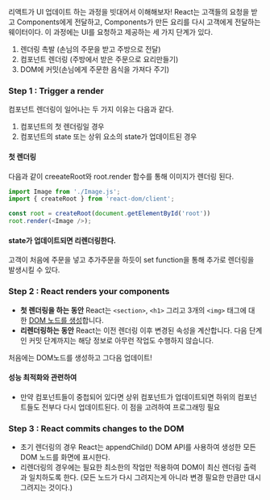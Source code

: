 리액트가 UI 업데이트 하는 과정을 빗대어서 이해해보자!
React는 고객들의 요청을 받고 Components에게 전달하고, Components가 만든 요리를 다시 고객에게 전달하는 웨이터이다. 이 과정에는 UI를 요청하고 제공하는 세 가지 단계가 있다.

1. 렌더링 촉발 (손님의 주문을 받고 주방으로 전달)
2. 컴포넌트 렌더링 (주방에서 받은 주문으로 요리만들기)
3. DOM에 커밋(손님에게 주문한 음식을 가져다 주기)

### Step 1 : Trigger a render
컴포넌트 렌더링이 일어나는 두 가지 이유는 다음과 같다.
1) 컴포넌트의 첫 렌더링일 경우
2) 컴포넌트의 state 또는 상위 요소의 state가 업데이트된 경우

#### 첫 렌더링
다음과 같이 creeateRoot와 root.render 함수를 통해 이미지가 렌더링 된다.
```js
import Image from './Image.js';
import { createRoot } from 'react-dom/client';

const root = createRoot(document.getElementById('root'))
root.render(<Image />);

```

#### state가 업데이트되면 리렌더링한다.
고객이 처음에 주문을 넣고 추가주문을 하듯이 set function을 통해 추가로 렌더링을 발생시킬 수 있다.

### Step 2 : React renders your components
-   **첫 렌더링을 하는 동안** React는 `<section>`, `<h1>` 그리고 3개의 `<img>` 태그에 대한 [DOM 노드를 생성](https://developer.mozilla.org/docs/Web/API/Document/createElement)합니다.
-   **리렌더링하는 동안** React는 이전 렌더링 이후 변경된 속성을 계산합니다. 다음 단계인 커밋 단계까지는 해당 정보로 아무런 작업도 수행하지 않습니다.

처음에는 DOM노드를 생성하고 그다음 업데이트!

#### 성능 최적화와 관련하여
- 만약 컴포넌트들이 중첩되어 있다면 상위 컴포넌트가 업데이트되면 하위의 컴포넌트들도 전부다 다시 업데이트된다. 이 점을 고려하여 프로그래밍 필요

### Step 3 : React commits changes to the DOM
- 초기 렌더링의 경우 React는 appendChild() DOM API를 사용하여 생성한 모든 DOM 노드를 화면에 표시한다.
- 리렌더링의 경우에는 필요한 최소한의 작업만 적용하여 DOM이 최신 렌더링 출력과 일치하도록 한다. (모든 노드가 다시 그려지는게 아니라 변경 필요한 만큼만 대시 그려지는 것이다.)